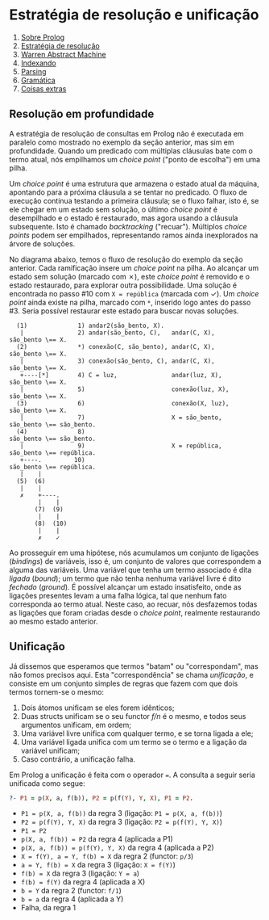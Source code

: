 # Estratégia de resolução e unificação

1. [Sobre Prolog](about-prolog.md)
1. [Estratégia de resolução](resolution.md)
1. [Warren Abstract Machine](wam.md)
1. [Indexando](indices.md)
1. [Parsing](parsing.md)
1. [Gramática](grammar.md)
1. [Coisas extras](references.md)

## Resolução em profundidade

A estratégia de resolução de consultas em Prolog não é executada em paralelo como
mostrado no exemplo da seção anterior, mas sim em profundidade.
Quando um predicado com múltiplas cláusulas bate com o termo atual, nós empilhamos
um _choice point_ ("ponto de escolha") em uma pilha.

Um _choice point_ é uma estrutura que armazena o estado atual da máquina, apontando
para a próxima cláusula a se tentar no predicado.
O fluxo de execução continua testando a primeira cláusula; se o fluxo falhar, isto é,
se ele chegar em um estado sem solução, o último _choice point_ é desempilhado e o
estado é restaurado, mas agora usando a cláusula subsequente.
Isto é chamado _backtracking_ ("recuar").
Múltiplos _choice points_ podem ser empilhados, representando ramos ainda inexplorados
na árvore de soluções.

No diagrama abaixo, temos o fluxo de resolução do exemplo da seção anterior. Cada
ramificação insere um _choice point_ na pilha.
Ao alcançar um estado sem solução (marcado com ✗), este _choice point_ é removido e
o estado restaurado, para explorar outra possibilidade.
Uma solução é encontrada no passo #10 com `X = república` (marcada com ✓).
Um _choice point_ ainda existe na pilha, marcado com `*`, inserido logo antes do
passo #3.
Seria possível restaurar este estado para buscar novas soluções.

```none
  (1)              1) andar2(são_bento, X).
   |               2) andar(são_bento, C),   andar(C, X),     são_bento \== X.
  (2)              *) conexão(C, são_bento), andar(C, X),     são_bento \== X.
   |               3) conexão(são_bento, C), andar(C, X),     são_bento \== X.
   +----[*]        4) C = luz,               andar(luz, X),   são_bento \== X.
   |               5)                        conexão(luz, X), são_bento \== X.
  (3)              6)                        conexão(X, luz), são_bento \== X.
   |               7)                        X = são_bento,   são_bento \== são_bento.
  (4)              8)                                         são_bento \== são_bento.
   |               9)                        X = república,   são_bento \== república.
   +----.         10)                                         são_bento \== república. 
   |    |          
  (5)  (6)
   |    |
   ✗    +----.
        |    |
       (7)  (9)
        |    |
       (8)  (10)
        |    |
        ✗    ✓ 
```

Ao prosseguir em uma hipótese, nós acumulamos um conjunto de ligações (_bindings_) de
variáveis, isso é, um conjunto de valores que correspondem a alguma das variáveis.
Uma variável que tenha um termo associado é dita _ligada_ (_bound_); um termo que
não tenha nenhuma variável livre é dito _fechado_ (_ground_).
É possível alcançar um estado insatisfeito, onde as ligações presentes levam a uma
falha lógica, tal que nenhum fato corresponda ao termo atual.
Neste caso, ao recuar, nós desfazemos todas as ligações que foram criadas desde o
_choice point_, realmente restaurando ao mesmo estado anterior.

## Unificação

Já dissemos que esperamos que termos "batam" ou "correspondam", mas não fomos
precisos aqui. Esta "correspondência" se chama _unificação_, e consiste em um
conjunto simples de regras que fazem com que dois termos tornem-se o mesmo:

1. Dois átomos unificam se eles forem idênticos;
2. Duas structs unificam se o seu functor _f/n_ é o mesmo, e todos seus
argumentos unificam, em ordem;
3. Uma variável livre unifica com qualquer termo, e se torna ligada a ele;
4. Uma variável ligada unifica com um termo se o termo e a ligação da variável unificam;
5. Caso contrário, a unificação falha.

Em Prolog a unificação é feita com o operador `=`.
A consulta a seguir seria unificada como segue:

```prolog
?- P1 = p(X, a, f(b)), P2 = p(f(Y), Y, X), P1 = P2.
```

* `P1 = p(X, a, f(b))` da regra 3 (ligação: `P1 = p(X, a, f(b))`)
* `P2 = p(f(Y), Y, X)` da regra 3 (ligação: `P2 = p(f(Y), Y, X)`)
* `P1 = P2`
* `p(X, a, f(b)) = P2` da regra 4 (aplicada a P1)
* `p(X, a, f(b)) = p(f(Y), Y, X)` da regra 4 (aplicada a P2)
* `X = f(Y), a = Y, f(b) = X` da regra 2 (functor: `p/3`)
* `a = Y, f(b) = X` da regra 3 (ligação: `X = f(Y)`)
* `f(b) = X` da regra 3 (ligação: `Y = a`)
* `f(b) = f(Y)` da regra 4 (aplicada a X)
* `b = Y` da regra 2 (functor: `f/1`)
* `b = a` da regra 4 (aplicada a Y)
* Falha, da regra 1

